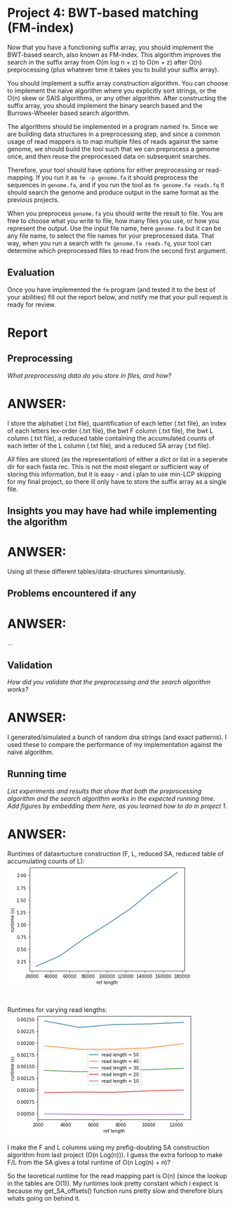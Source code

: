 # Project 4: BWT-based matching (FM-index)

Now that you have a functioning suffix array, you should implement the BWT-based search, also known as FM-index. This algorithm improves the search in the suffix array from O(m log n + z) to O(m + z) after O(n) preprocessing (plus whatever time it takes you to build your suffix array).

You should implement a suffix array construction algorithm. You can choose to implement the naive algorithm where you explicitly sort strings, or the O(n) skew or SAIS algorithms, or any other algorithm. After constructing the suffix array, you should implement the binary search based and the Burrows-Wheeler based search algorithm.

The algorithms should be implemented in a program named `fm`. Since we are building data structures in a preprocessing step, and since a common usage of read mappers is to map multiple files of reads against the same genome, we should build the tool such that we can preprocess a genome once, and then reuse the preprocessed data on subsequent searches.

Therefore, your tool should have options for either preprocessing or read-mapping. If you run it as `fm -p genome.fa` it should preprocess the sequences in `genome.fa`, and if you run the tool as  `fm genome.fa reads.fq` it should search the genome and produce output in the same format as the previous projects.

When you preprocess `genome.fa` you should write the result to file. You are free to choose what you write to file, how many files you use, or how you represent the output. Use the input file name, here `genome.fa` but it can be any file name, to select the file names for your preprocessed data. That way, when you run a search with `fm genome.fa reads.fq`, your tool can determine which preprocessed files to read from the second first argument.

## Evaluation

Once you have implemented the `fm` program (and tested it to the best of your abilities) fill out the report below, and notify me that your pull request is ready for review.

# Report

## Preprocessing
*What preprocessing data do you store in files, and how?*

# ANWSER:
I store the alphabet (.txt file), quantification of each letter (.txt file), an index of each letters lex-order (.txt file), the bwt F column (.txt file), the bwt L column (.txt file), a reduced table containing the accumulated counts of each letter of the L column (.txt file), and a reduced SA array (.txt file). 

All files are stored (as the representation) of either a dict or list in a seperate dir for each fasta rec.
This is not the most elegant or sufficient way of storing this information, but it is easy - and i plan to use min-LCP skipping for my final project, so there ill only have to store the suffix array as a single file. 

## Insights you may have had while implementing the algorithm

# ANWSER:
Using all these different tables/data-structures simuntaniusly. 

## Problems encountered if any

# ANWSER:
...

## Validation

*How did you validate that the preprocessing and the search algorithm works?*

# ANWSER:
I generated/simulated a bunch of random dna strings (and exact patterns). I used these to compare the performance of my implementation against the naive algorithm. 

## Running time

*List experiments and results that show that both the preprocessing algorithm and the search algorithm works in the expected running time. Add figures by embedding them here, as you learned how to do in project 1.*

# ANWSER:

Runtimes of datasrtucture construction (F, L, reduced SA, reduced table of accumulating counts of L):
![](figs/ref_lengths.png)

#

Runtimes for varying read lengths:
![](figs/read_lengths.png)


I make the F and L columns using my prefig-doubling SA construction algorithm from last project (O(n Log(n))).
I guess the extra forloop to make F/L from the SA gives a total runtime of O(n Log(n) + n)?

So the teoretical runtime for the read mapping part is O(n) (since the lookup in the tables are O(1)). My runtimes look pretty constant which i expect is because my get_SA_offsets() function runs pretty slow and therefore blurs whats going on behind it. 



